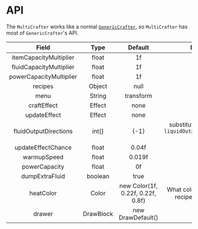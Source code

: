 # API

The `MultiCrafter` works like a
normal [`GenericCrafter`](https://mindustrygame.github.io/wiki/modding/5-types/#genericcrafter),
so `MultiCrafter` has most of `GenericCrafter`'s API.

|          Field          |   Type    |              Default              |                                                      Note                                                       |
|:-----------------------:|:---------:|:---------------------------------:|:---------------------------------------------------------------------------------------------------------------:|
| itemCapacityMultiplier  |   float   |                1f                 |                                                                                                                 | 
| fluidCapacityMultiplier |   float   |                1f                 |                                                                                                                 |   
| powerCapacityMultiplier |   float   |                1f                 |                                                        ️                                                        |   
|         recipes         |  Object   |               null                |                                                        ️                                                        |   
|          menu           |  String   |             transform             |                                                        ️                                                        |   
|       craftEffect       |  Effect   |               none                |                                                        ️                                                        |   
|      updateEffect       |  Effect   |               none                |                                                        ️                                                        |   
|  fluidOutputDirections  |   int[]   |               {-1}                | substitute for vanilla `liquidOutputDirections`                                                               ️ |   
|   updateEffectChance    |   float   |               0.04f               |                                                        ️                                                        |   
|       warmupSpeed       |   float   |              0.019f               |                                                        ️                                                        |   
|      powerCapacity      |   float   |                0f                 |                                                        ️                                                        |   
|     dumpExtraFluid      |  boolean  |               true                |                                                        ️                                                        |   
|        heatColor        |   Color   | new Color(1f, 0.22f, 0.22f, 0.8f) |         What color of heat for recipe selector.                                                       ️         |   
|         drawer          | DrawBlock |         new DrawDefault()         |                                                        ️                                                        |   
